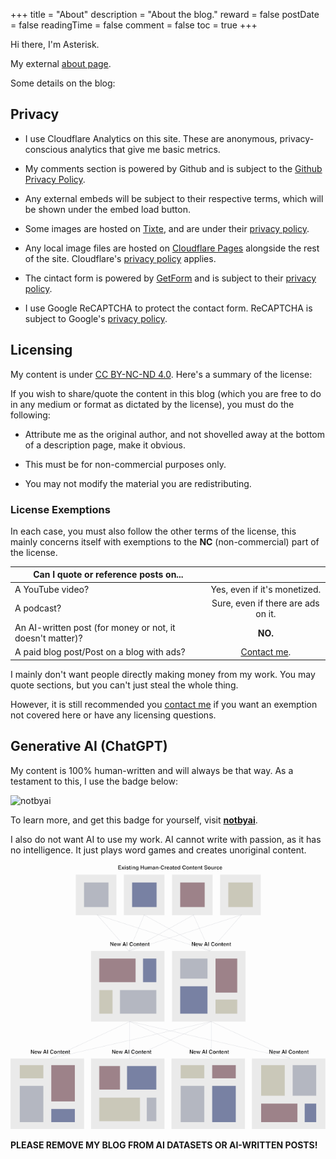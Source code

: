 +++
title = "About"
description = "About the blog."
reward = false
postDate = false
readingTime = false
comment = false
toc = true
+++

Hi there, I'm Asterisk.

My external [about page](https://ast3risk-ops.carrd.co/#about).

Some details on the blog:

## Privacy

- I use Cloudflare Analytics on this site. These are anonymous, privacy-conscious analytics that give me basic metrics.

- My comments section is powered by Github and is subject to the [Github Privacy Policy](https://docs.github.com/en/site-policy/privacy-policies/github-privacy-statement).

- Any external embeds will be subject to their respective terms, which will be shown under the embed load button.

- Some images are hosted on [Tixte](https://tixte.com), and are under their [privacy policy](https://tixte.com/legal/privacy).

- Any local image files are hosted on [Cloudflare Pages](https://pages.cloudflare.com) alongside the rest of the site. Cloudflare's [privacy policy](https://www.cloudflare.com/privacypolicy/) applies.

- The cintact form is powered by [GetForm](https://getform.io) and is subject to their [privacy policy](https://getform.io/legal/privacy-policy).

- I use Google ReCAPTCHA to protect the contact form. ReCAPTCHA is subject to Google's [privacy policy](https://policies.google.com/privacy?hl=en).

## Licensing

My content is under [CC BY-NC-ND 4.0](https://creativecommons.org/licenses/by-nc-nd/4.0/deed.en). Here's a summary of the license:

If you wish to share/quote the content in this blog (which you are free to do in any medium or format as dictated by the license), you must do the following:

- Attribute me as the original author, and not shovelled away at the bottom of a description page, make it obvious.

- This must be for non-commercial purposes only.

- You may not modify the material you are redistributing.

### License Exemptions

In each case, you must also follow the other terms of the license, this mainly concerns itself with exemptions to the **NC** (non-commercial) part of the license.

| Can I quote or reference posts on...      |  |
| ----------- | :-----------: |
| A YouTube video?     |    Yes, even if it's monetized.    |
| A podcast?   | Sure, even if there are ads on it.        |
| An AI-written post (for money or not, it doesn't matter)? | **NO.** |
| A paid blog post/Post on a blog with ads? | [Contact me](/contact). |

I mainly don't want people directly making money from my work. You may quote sections, but you can't just steal the whole thing.

However, it is still recommended you [contact me](/contact) if you want an exemption not covered here or have any licensing questions.


## Generative AI (ChatGPT)

My content is 100% human-written and will always be that way. As a testament to this, I use the badge below:

![notbyai](https://asterisk.is-from.space/r/human.png)

To learn more, and get this badge for yourself, visit [**notbyai**](https://notbyai.fyi/#not-by-ai-mission).

I also do not want AI to use my work. AI cannot write with passion, as it has no intelligence. It just plays word games and creates unoriginal content.

![ai-chart](ai-generates-content-using-human-content-white.png "See the problem here? (Credit: notbyai)")

**PLEASE REMOVE MY BLOG FROM AI DATASETS OR AI-WRITTEN POSTS!**

